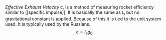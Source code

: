 *Effective Exhaust Velocity* $c$, is a method of measuring rocket efficiency similar to [[specific impulse]]. It is basically the same as $I_s$ but no gravitational constant is applied. Because of this it is tied to the unit system used. It is typically used by the Russians.
$$c=I_sg_0$$